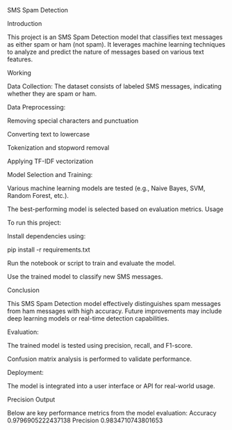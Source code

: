 SMS Spam Detection

Introduction

This project is an SMS Spam Detection model that classifies text messages as either spam or ham (not spam). It leverages machine learning techniques to analyze and predict the nature of messages based on various text features.

Working

Data Collection: The dataset consists of labeled SMS messages, indicating whether they are spam or ham.

Data Preprocessing:

Removing special characters and punctuation

Converting text to lowercase

Tokenization and stopword removal

Applying TF-IDF vectorization

Model Selection and Training:

Various machine learning models are tested (e.g., Naive Bayes, SVM, Random Forest, etc.).

The best-performing model is selected based on evaluation metrics.
Usage

To run this project:

Install dependencies using:

pip install -r requirements.txt

Run the notebook or script to train and evaluate the model.

Use the trained model to classify new SMS messages.

Conclusion

This SMS Spam Detection model effectively distinguishes spam messages from ham messages with high accuracy. Future improvements may include deep learning models or real-time detection capabilities.


Evaluation:

The trained model is tested using precision, recall, and F1-score.

Confusion matrix analysis is performed to validate performance.

Deployment:

The model is integrated into a user interface or API for real-world usage.

Precision Output

Below are key performance metrics from the model evaluation:
Accuracy 0.9796905222437138
Precision 0.9834710743801653
